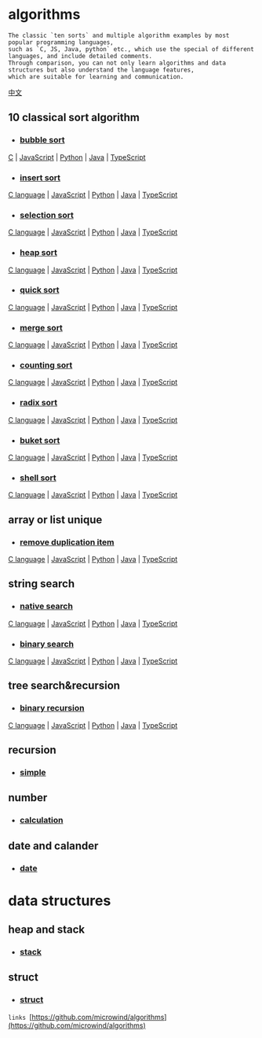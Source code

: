 # algorithms

    The classic `ten sorts` and multiple algorithm examples by most popular programming languages, 
    such as `C, JS, Java, python` etc., which use the special of different languages, and include detailed comments. 
    Through comparison, you can not only learn algorithms and data structures but also understand the language features, 
    which are suitable for learning and communication.
    
[中文](./README.md)
    
    
## 10 classical sort algorithm
- ### [bubble sort](./sorts/bubblesort/)
[C](./sorts/bubblesort/bubble_sort.c ) | [JavaScript](./sorts/bubblesort/bubble_sort.js ) | [Python](./sorts/bubblesort/bubble_sort.py ) | [Java](./sorts/bubblesort/BubbleSort.java ) | [TypeScript](./sorts/bubblesort/BubbleSort.ts )
- ### [insert sort](./sorts/insertsort/)
[C language](./sorts/insertsort/insert_sort.c ) | [JavaScript](./sorts/insertsort/insert_sort.js ) | [Python](./sorts/insertsort/insert_sort.py ) | [Java](./sorts/insertsort/InsertSort.java ) | [TypeScript](./sorts/insertsort/InsertSort.ts )
- ### [selection sort](./sorts/selectionsort/)
[C language](./sorts/selectionsort/selection_sort.c ) | [JavaScript](./sorts/selectionsort/selection_sort.js ) | [Python](./sorts/selectionsort/selection_sort.py ) | [Java](./sorts/selectionsort/SelectionSort.java ) | [TypeScript](./sorts/selectionsort/SelectionSort.ts )
- ### [heap sort](./sorts/heapsort/)
[C language](./sorts/heapsort/heap_sort.c ) | [JavaScript](./sorts/heapsort/heap_sort.js ) | [Python](./sorts/heapsort/heap_sort.py ) | [Java](./sorts/heapsort/HeapSort.java ) | [TypeScript](./sorts/heapsort/HeapSort.ts )
- ### [quick sort](./sorts/quicksort/)
[C language](./sorts/quicksort/quick_sort.c ) | [JavaScript](./sorts/quicksort/quick_sort.js ) | [Python](./sorts/quicksort/quick_sort.py ) | [Java](./sorts/quicksort/QuickSort.java ) | [TypeScript](./sorts/quicksort/QuickSort.ts )
- ### [merge sort](./sorts/mergesort/)
[C language](./sorts/mergesort/merge_sort.c ) | [JavaScript](./sorts/mergesort/merge_sort.js ) | [Python](./sorts/mergesort/merge_sort.py ) | [Java](./sorts/mergesort/MergeSort.java ) | [TypeScript](./sorts/mergesort/MergeSort.ts )
- ### [counting sort](./sorts/countingsort/)
[C language](./sorts/countingsort/counting_sort.c ) | [JavaScript](./sorts/countingsort/counting_sort.js ) | [Python](./sorts/countingsort/counting_sort.py ) | [Java](./sorts/countingsort/CountingSort.java ) | [TypeScript](./sorts/countingsort/CountingSort.ts )
- ### [radix sort](./sorts/radixsort/)
[C language](./sorts/radixsort/radix_sort.c ) | [JavaScript](./sorts/radixsort/radix_sort.js ) | [Python](./sorts/radixsort/radix_sort.py ) | [Java](./sorts/radixsort/RadixSort.java ) | [TypeScript](./sorts/radixsort/RadixSort.ts )
- ### [buket sort](./sorts/buketsort/)
[C language](./sorts/buketsort/buket_sort.c ) | [JavaScript](./sorts/buketsort/buket_sort.js ) | [Python](./sorts/buketsort/buket_sort.py ) | [Java](./sorts/buketsort/BuketSort.java ) | [TypeScript](./sorts/buketsort/BuketSort.ts )
- ### [shell sort](./sorts/shellsort/)
[C language](./sorts/shellsort/shell_sort.c ) | [JavaScript](./sorts/shellsort/shell_sort.js ) | [Python](./sorts/shellsort/shell_sort.py ) | [Java](./sorts/shellsort/ShellSort.java ) | [TypeScript](./sorts/shellsort/ShellSort.ts )

## array or list unique
- ### [remove duplication item](./unique/)
[C language](./unique/unique.c ) | [JavaScript](./unique/unique.js ) | [Python](./unique/unique.py ) | [Java](./unique/UniqueArray.java ) | [TypeScript](./unique/UniqueArray.ts )

## string search
- ### [native search](./string/nativesearch/)
[C language](./string/nativesearch/string_search.c ) | [JavaScript](./string/nativesearch/string_search.js ) | [Python](./string/nativesearch/string_search.py ) | [Java](./string/nativesearch/StringSearch.java ) | [TypeScript](./string/nativesearch/StringSearch.ts )
- ### [binary search](./search/binarysearch/)
[C language](./search/binarysearch/binary_search.c ) | [JavaScript](./search/binarysearch/binary_search.js ) | [Python](./search/binarysearch/binary_search.py ) | [Java](./search/binarysearch/BinarySearch.java ) | [TypeScript](./search/binarysearch/BinarySearch.ts )

## tree search&recursion
- ### [binary recursion](./tree/binarytree/)
[C language](./tree/binarytree/binary_tree.c ) | [JavaScript](./tree/binarytree/binary_tree.js ) | [Python](./tree/binarytree/binary_tree.py ) | [Java](./tree/binarytree/BinaryTree.java ) | [TypeScript](./tree/binarytree/BinaryTree.ts )

## recursion
- ### [simple](./recursion/)

## number
- ### [calculation](./number/)

## date and calander
- ### [date](./date/)

# data structures
## heap and stack
- ### [stack](./data-structure/stack/)
## struct
- ### [struct](./data-structure/struct/)

`links
`[https://github.com/microwind/algorithms](https://github.com/microwind/algorithms)
